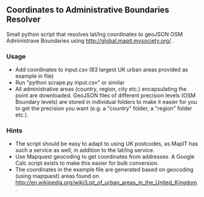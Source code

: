 ## Coordinates to Administrative Boundaries Resolver
Small python script that resolves lat/lng coordinates to geoJSON OSM Administrave Boundaries using http://global.mapit.mysociety.org/ .

### Usage
 - Add coordinates to input.csv (83 largest UK urban areas provided as example in file)
 - Run "python scrape.py input.csv" or similar
 - All administrative areas (country, region, city etc.) encapsulating the point are downloaded. GeoJSON files of different precision levels (OSM Boundary levels) are stored in individual folders to make it easier for you to get the precision you want (e.g. a "country" folder, a "region" folder etc.).

 ### Hints
 - The script should be easy to adapt to using UK postcodes, as MapIT has such a service as well, in addition to the lat/lng service.
 - Use Mapquest geocoding to get coordinates from addresses. A Google Calc script exists to make this easier for bulk conversion.
 - The coordinates in the example file are generated based on geocoding (using mapquest) areas found on http://en.wikipedia.org/wiki/List_of_urban_areas_in_the_United_Kingdom .
